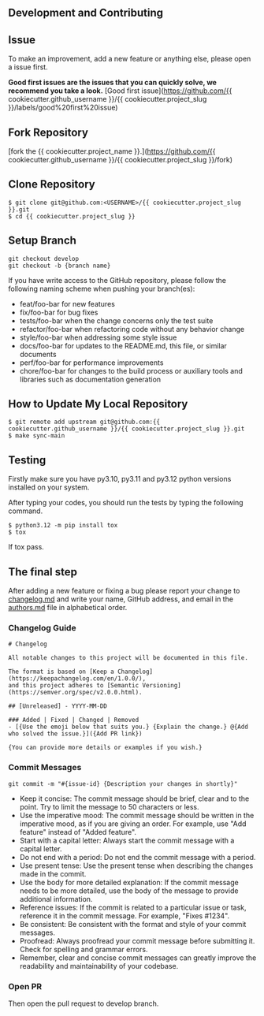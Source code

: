 ## Development and Contributing

## Issue

To make an improvement, add a new feature or anything else, please open a issue first.

**Good first issues are the issues that you can quickly solve, we recommend you take a
look.**
[Good first issue](https://github.com/{{ cookiecutter.github_username }}/{{ cookiecutter.project_slug }}/labels/good%20first%20issue)

## Fork Repository

[fork the {{ cookiecutter.project_name }}.](https://github.com/{{ cookiecutter.github_username }}/{{ cookiecutter.project_slug }}/fork)

## Clone Repository

```shell
$ git clone git@github.com:<USERNAME>/{{ cookiecutter.project_slug }}.git
$ cd {{ cookiecutter.project_slug }}
```

## Setup Branch

```shell
git checkout develop
git checkout -b {branch name}
```

If you have write access to the GitHub repository, please follow the following naming
scheme when pushing your branch(es):

- feat/foo-bar for new features
- fix/foo-bar for bug fixes
- tests/foo-bar when the change concerns only the test suite
- refactor/foo-bar when refactoring code without any behavior change
- style/foo-bar when addressing some style issue
- docs/foo-bar for updates to the README.md, this file, or similar documents
- perf/foo-bar for performance improvements
- chore/foo-bar for changes to the build process or auxiliary tools and libraries such
  as documentation generation

## How to Update My Local Repository

```shell
$ git remote add upstream git@github.com:{{ cookiecutter.github_username }}/{{ cookiecutter.project_slug }}.git
$ make sync-main
```

## Testing

Firstly make sure you have py3.10, py3.11 and py3.12 python versions installed on
your system.

After typing your codes, you should run the tests by typing the following command.

```shell
$ python3.12 -m pip install tox
$ tox
```

If tox pass.

## The final step

After adding a new feature or fixing a bug please report your change to
[changelog.md](CHANGELOG.md) and write your name, GitHub address, and email in the
[authors.md](AUTHORS.md) file in alphabetical order.

### Changelog Guide

```
# Changelog

All notable changes to this project will be documented in this file.

The format is based on [Keep a Changelog](https://keepachangelog.com/en/1.0.0/),
and this project adheres to [Semantic Versioning](https://semver.org/spec/v2.0.0.html).

## [Unreleased] - YYYY-MM-DD

### Added | Fixed | Changed | Removed
- [{Use the emoji below that suits you.} {Explain the change.} @{Add who solved the issue.}]({Add PR link})

{You can provide more details or examples if you wish.}

```

### Commit Messages

```
git commit -m "#{issue-id} {Description your changes in shortly}"
```

- Keep it concise: The commit message should be brief, clear and to the point. Try to
  limit the message to 50 characters or less.
- Use the imperative mood: The commit message should be written in the imperative mood,
  as if you are giving an order. For example, use "Add feature" instead of "Added
  feature".
- Start with a capital letter: Always start the commit message with a capital letter.
- Do not end with a period: Do not end the commit message with a period.
- Use present tense: Use the present tense when describing the changes made in the
  commit.
- Use the body for more detailed explanation: If the commit message needs to be more
  detailed, use the body of the message to provide additional information.
- Reference issues: If the commit is related to a particular issue or task, reference it
  in the commit message. For example, "Fixes #1234".
- Be consistent: Be consistent with the format and style of your commit messages.
- Proofread: Always proofread your commit message before submitting it. Check for
  spelling and grammar errors.
- Remember, clear and concise commit messages can greatly improve the readability and
  maintainability of your codebase.

### Open PR

Then open the pull request to develop branch.
